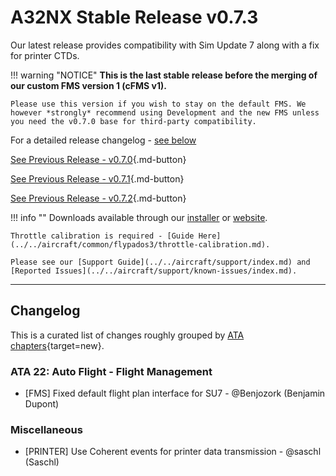 # A32NX Stable Release v0.7.3

Our latest release provides compatibility with Sim Update 7 along with a fix for printer CTDs.

!!! warning "NOTICE" 
    **This is the last stable release before the merging of our custom FMS version 1 (cFMS v1).** 

    Please use this version if you wish to stay on the default FMS. We however *strongly* recommend using Development and the new FMS unless you need the v0.7.0 base for third-party compatibility.

For a detailed release changelog - [see below](#changelog)

[See Previous Release - v0.7.0](v070.md){.md-button}

[See Previous Release - v0.7.1](v071.md){.md-button}

[See Previous Release - v0.7.2](v072.md){.md-button}

!!! info ""
    Downloads available through our [installer](../../aircraft/install/installation.md) or [website](https://flybywiresim.com/a32nx/#download).

    Throttle calibration is required - [Guide Here](../../aircraft/common/flypados3/throttle-calibration.md).

    Please see our [Support Guide](../../aircraft/support/index.md) and [Reported Issues](../../aircraft/support/known-issues/index.md).

---

<!--Marketing info if required / photos-->

<link rel="stylesheet" href="/../stylesheets/release-notes.css">

## Changelog

This is a curated list of changes roughly grouped by [ATA chapters](https://en.wikipedia.org/wiki/ATA_100){target=new}.

<!--<span class="feature">&starf;</span> represent new features and functions.<br/>-->
<!--Other lines represent improvements, bug fixes or other changes.-->
<!--<span class="feature">&starf;</span> First implementation of automatic pressurization system <span class="author"> <span class="author"> - @MJuhe (Miquel)</span>-->

### ATA 22: Auto Flight - Flight Management

- [FMS] Fixed default flight plan interface for SU7 <span class="author"> - @Benjozork (Benjamin Dupont)</span>

### Miscellaneous

- [PRINTER] Use Coherent events for printer data transmission <span class="author"> - @saschl (Saschl)</span>